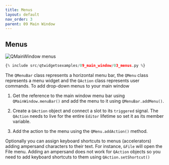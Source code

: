 ```yaml
---
title: Menus
layout: default
nav_order: 3
parent: 09 Main Window
---
```


## Menus

![QMainWindow menus](/blog/images/qtwidgetsexamples/09_main_window/03_menus.png)

```python
{% include src/qtwidgetsexamples/09_main_window/03_menus.py %}
```

The `QMenuBar` class represents a horizontal menu bar, the `QMenu` class represents a menu widget and the `QAction` class represents user commands. To add drop-down menus to your main window

1. Get the reference to the main window menu bar using `QMainWindow.menuBar()` and add the menu to it using `QMenuBar.addMenu()`.

2. Create a `QAction` object and connect a slot to its `triggered` signal. The `QAction` needs to live for the entire `Editor` lifetime so set it as its member variable.

3. Add the action to the menu using the `QMenu.addAction()` method.

Optionally you can assign keyboard shortcuts to menus (accelerators) adding ampersand characters to their text. For instance, `&File` will open the File menu. Adding an ampersand does not work for `QAction` objects so you need to add keyboard shortcuts to them using `QAction.setShortcut()`